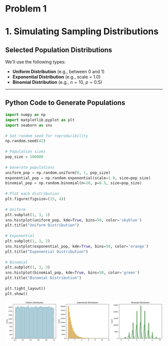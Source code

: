 # Problem 1
# **1. Simulating Sampling Distributions**

## **Selected Population Distributions**

We'll use the following types:

- **Uniform Distribution** (e.g., between 0 and 1)
- **Exponential Distribution** (e.g., scale = 1.0)
- **Binomial Distribution** (e.g., $n = 10$, $p = 0.5$)

---

## **Python Code to Generate Populations**

```python
import numpy as np
import matplotlib.pyplot as plt
import seaborn as sns

# Set random seed for reproducibility
np.random.seed(42)

# Population sizes
pop_size = 100000

# Generate populations
uniform_pop = np.random.uniform(0, 1, pop_size)
exponential_pop = np.random.exponential(scale=1.0, size=pop_size)
binomial_pop = np.random.binomial(n=10, p=0.5, size=pop_size)

# Plot each distribution
plt.figure(figsize=(15, 4))

# Uniform
plt.subplot(1, 3, 1)
sns.histplot(uniform_pop, kde=True, bins=50, color='skyblue')
plt.title("Uniform Distribution")

# Exponential
plt.subplot(1, 3, 2)
sns.histplot(exponential_pop, kde=True, bins=50, color='orange')
plt.title("Exponential Distribution")

# Binomial
plt.subplot(1, 3, 3)
sns.histplot(binomial_pop, kde=True, bins=50, color='green')
plt.title("Binomial Distribution")

plt.tight_layout()
plt.show()
```
![alt text](image.png)